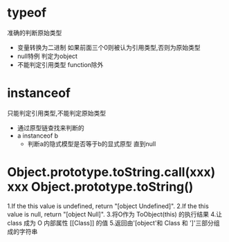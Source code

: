 # typeof
准确的判断原始类型
- 变量转换为二进制 如果前面三个0则被认为引用类型,否则为原始类型
- null特例 判定为object
- 不能判定引用类型 function除外

# instanceof
只能判定引用类型,不能判定原始类型
- 通过原型链查找来判断的
- a instanceof b
    - 判断a的隐式模型是否等于b的显式原型 直到null

# Object.prototype.toString.call(xxx)  xxx  Object.prototype.toString()
1.If the this value is undefined, return "[object Undefined]".
2.If the this value is null, return "[object Null]".
3.将O作为 ToObject(this) 的执行结果
4.让class 成为 O 内部属性 [[Class]] 的值
5.返回由'[object'和 Class 和 ']'三部分组成的字符串